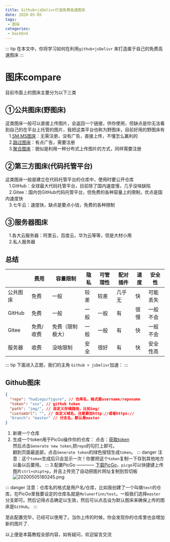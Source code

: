 ```yaml
---
title: Github+jsDelivr打造免费高速图床
date: 2020-05-05
tags:
 - 图床  
categories: 
 - backEnd
---
```


::: tip 
在本文中，你将学习如何在利用`github+jsDelivr` 来打造属于自己的免费高速图床
::: 
<!-- more -->

# 图床compare
目前市面上的图床主要分为以下三类

## ①公共图床(野图床)    
这类图床一般可以直接上传图片，会返回一个链接，供你使用，但缺点是你无法看到自己的在平台上托管的图片，我把这类平台也称为野图床，目前好用的野图床有                                                          
&nbsp;&nbsp;&nbsp;1.[SM.MS图床](https://sm.ms/)：无需注册，没有广告，直接上传，不懂怎么赢利的 </br>
&nbsp;&nbsp;&nbsp;2.[路过图床](https://imgchr.com/)：有点广告，需要注册 </br>
&nbsp;&nbsp;&nbsp;3.[聚合图床](https://www.superbed.cn/)：貌似是利用一种分布式上传图片的方式，同样需要注册 </br>


## ②第三方图床(代码托管平台)
这类图床一般是建立在代码托管平台的仓库中，使用时要公开仓库</br>
&nbsp;&nbsp;&nbsp;1.GitHub：全球最大代码托管平台，目前除了国内速度慢，几乎没啥缺陷</br>
&nbsp;&nbsp;&nbsp;2.Gitee：国内仿GitHub代码托管平台，但免费的各种容量上的限制，优点是国内速度快</br>
&nbsp;&nbsp;&nbsp;3.七牛云：速度快，缺点是要点小钱，免费的各种限制</br>

## ③服务器图床                                   
&nbsp;&nbsp;&nbsp;1.各大云服务器：阿里云，百度云，华为云等等，但是大材小用</br>
&nbsp;&nbsp;&nbsp;2.私人服务器</br>


## 总结
|        |费用    | 容量限制     | 隐私 | 可管理性 | 配对插件 | 速度 | 安全性  |
|--------|-------|----------|----|------|------|----|------|
| 公共图床   | 免费    | 一般       | 较差 | 较差   | 几乎无  | 快  | 可能丢失 |
| GitHub | 免费    | 一般       | 一般 | 一般   | 有    | 很慢 | 一般不会 |
| Gitee  | 免费/收费 | 免费（限制极大） | 一般 | 一般   | 有    | 快  | 一般不会 |
| 服务器    | 收费    | 没啥限制     | 安全 | 很好   | 有    | 快  | 安全性高 |


::: tip 
下面进入正题，我们的主角 `Github + jsDelivr`加速：
:::        

## Github图床

``` json
{
  "repo": "hudiegu/figure", // 仓库名，格式是username/reponame
  "token": "xxx", // github token
  "path": "img/", // 自定义存储路径，比如img/
  "customUrl": "", // 自定义域名，注意要加http://或者https://
  "branch": "master" // 分支名，默认是master
}
```
1. 新建一个仓库</br>
2. 生成一个token用于PicGo操作你的仓库： 点击：[获取token](https://github.com/settings/tokens) </br>
然后点击`Generate new token`,把`repo`的勾打上即可。</br>
翻到页面最底部，点击`Generate token`的绿色按钮生成`token`。
::: danger
注意：这个`token`生成后只会显示一次！你要把这个`token`复制一下存到其他地方以备以后要用。
:::
3.配置PicGo ———— [下载PicGo](https://github.com/Molunerfinn/picgo/releases)，`picgo`可以快捷键上传图片`ctrl+shipt+p`，并且上传完了自动把图片网址复制到剪切板
![20200505180245.png](https://cdn.jsdelivr.net/gh/hudiegu/figure/img/20200505180245.png)

::: danger
注意：仓库名的格式是用户名/仓库，比如我创建了一个叫做`test`的仓库，在PicGo里我要设定的仓库名就是`Molunerfinn/test`。一般我们选择`master`分支即可。然后记得点击确定以生效，然后可以点击设为默认图床来确保上传的图床是`GitHub`。
:::

至此配置完毕，已经可以使用了。当你上传的时候，你会发现你的仓库里也会增加新的图片了.</br>

以上便是本篇教程全部内容，如有疑问，欢迎留言交流